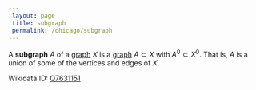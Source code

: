 ```yaml
---
 layout: page
 title: subgraph
 permalink: /chicago/subgraph
---
```

A **subgraph** $A$ of a [graph](https://defsmath.github.io/DefsMath/graph) $X$ is a [graph](https://defsmath.github.io/DefsMath/graph) $A\subset X$ with $A^0\subset X^0$. That is, $A$ is a union of some of the vertices and edges of $X$. 

Wikidata ID: [Q7631151](https://www.wikidata.org/wiki/Q7631151)